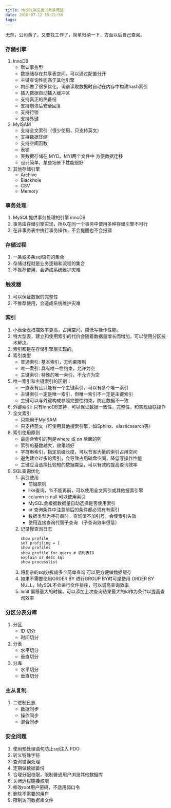 ```yaml
---
title: MySQL常见面试考点概括
date: 2018-07-12 15:21:58
tags:
---
```

无奈，公司黄了。又要找工作了，简单归纳一下，方面以后自己查阅。
### 存储引擎
1. InnoDB
    * 默认事务型
    * 数据储存在共享表空间，可以通过配置分开
    * 主键查询性能高于其他引擎
    * 内部做了很多优化，词谱读取数据时自动在内存中构建hash索引
    * 插入数据自动插入缓冲区
    * 支持真正的热备份
    * 支持崩溃后安全回复
    * 支持行锁
    * 支持外键
2. MyISAM
    * 支持全文索引（很少使用，只支持英文）
    * 支持数据压缩
    * 支持空间函数
    * 表锁
    * 表数据存储在 MYD、MYI两个文件中 方便数据迁移
    * 设计简单，某些场景下性能很好
3. 其他存储引擎
    * Archive
    * Blackhole
    * CSV
    * Memory

### 事务处理
1. MySQL提供事务处理的引擎 innoDB
2. 事务由存储引擎实现，所以在同一个事务中使用多种存储引擎不可行
3. 在非事务表中执行事务操作，不会提醒也不会报错

### 存储过程
1. 一条或多条sql语句的集合
2. 存储过程就是业务逻辑和流程的集合
3. 不推荐使用，会造成系统维护灾难

### 触发器
1. 可以保证数据的完整性
2. 不推荐使用，会造成系统维护灾难

### 索引
1. 小表全表扫描效率更高，占用空间，降低写操作性能。
2. 特大型表，建立和使用索引的代价会随着数据量增长而增加，可以使用分区技术解决。
3. 索引都是在存储引擎层实现的。
4. 索引类型
    * 普通索引: 基本索引，无约束限制
    * 唯一索引: 具有唯一性约束，允许为空
    * 主键索引: 特殊的唯一索引，不允许为空
5. 唯一索引和主键索引的区别：
    * 一直表有且只能有一个主键索引，可以有多个唯一索引
    * 主键索引一定是唯一索引，但唯一索引不一定是主键索引
    * 主键可以与外键构成参照完整性约束，防止数据不一致
6. 外键索引: 只有InnoDB支持，可以保证数据一致性，完整性，和实现级联操作
7. 全文索引
    * 只能用于MyISAM
    * 只支持英文（可使用其他搜索引擎，如Sphinx、elasticsearch等）
8. 索引使用原则
    * 最适合索引的列是where 或 on 后面的列
    * 索引的基数越大，效果越好
    * 字符串索引，指定前缀长度，可以节省大量的索引占用空间
    * 避免建立过多的索引，会导致占用磁盘空间，降低写操作性能
    * 主键应当选择比较短的数据类型，可以有效的提高查询效率
9. SQL查询优化
    1. 索引使用
        * 前缀原则
        * like查询，%不能再前，可以使用全文索引或其他搜索引擎
        * column is null 可以使用索引
        * MySQL会根据数据量自动选择是否使用索引
        * or 查询条件中注意前后的条件都必须有有索引
        * 数据类型为字符串时，查询值不加引号，会使索引失效
        * 使用连接查询代替子查询 （子查询效率很低）
    2. 记录慢查询日志
        ```
        show profile
        set profiling = 1
        show profiles
        show profile for query # 临时表ID
        explain or desc sql
        show processlist
        ```
    3. 将复杂的sql分拆成多个简单查询 可以更方便做数据缓存
    4. 如果不需要使用ORDER BY 进行GROUP BY时可是使用 ORDER BY NULL，MySQL不会进行文件排序，可以调高查询效率
    5. limit 偏移量大的时候，可以添加上次查询结果最大的id作为条件以提高查询效率

### 分区分表分库
1. 分区
    * ID 切分
    * 时间切分
2. 分表
    * 水平切分
    * 垂直切分
3. 分库
    * 水平切分
    * 垂直切分

### 主从复制
1. 二进制日志
    * 数据同步
    * 操作同步
    * 混合同步

### 安全问题
1. 使用预处理语句防止sql注入 PDO
1. 转义特殊字符
1. 查询错误处理
1. 定期做数据备份
1. 合理分配权限，限制普通用户浏览其他数据库
1. 关闭远程链接权限
1. 修改root用户密码，不适用弱口令
1. 删除不需要的用户
1. 限制访问数据库文件
